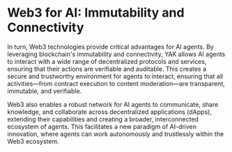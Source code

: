 # Web3 for AI: Immutability and Connectivity

In turn, Web3 technologies provide critical advantages for AI agents. By leveraging blockchain's immutability and connectivity, YAK allows AI agents to interact with a wide range of decentralized protocols and services, ensuring that their actions are verifiable and auditable. This creates a secure and trustworthy environment for agents to interact, ensuring that all activities—from contract execution to content moderation—are transparent, immutable, and verifiable.

Web3 also enables a robust network for AI agents to communicate, share knowledge, and collaborate across decentralized applications (dApps), extending their capabilities and creating a broader, interconnected ecosystem of agents. This facilitates a new paradigm of AI-driven innovation, where agents can work autonomously and trustlessly within the Web3 ecosystem.
